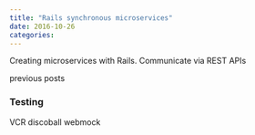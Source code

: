```yaml
---
title: "Rails synchronous microservices"
date: 2016-10-26
categories:
---
```


Creating microservices with Rails.  Communicate via REST APIs

previous posts

### Testing

VCR
discoball
webmock

